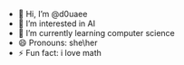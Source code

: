 - 👋 Hi, I’m @d0uaee
- 👀 I’m interested in AI
- 🌱 I’m currently learning computer science
- 😄 Pronouns: she\her   
- ⚡ Fun fact: i love math

<!---
d0uaee/d0uaee is a ✨ special ✨ repository because its `README.md` (this file) appears on your GitHub profile.
You can click the Preview link to take a look at your changes.
--->
 
